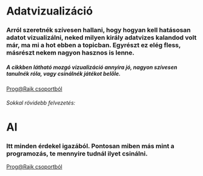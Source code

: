 # Adatvizualizáció
### Arról szeretnék szívesen hallani, hogy hogyan kell hatásosan adatot vizualizálni, neked milyen király adatvizes kalandod volt már, ma mi a hot ebben a topicban. Egyrészt ez elég fless, másrészt nekem nagyon hasznos is lenne.
##### A cikkben látható mozgó vizualizáció annyira jó, nagyon szívesen tanulnék róla, vagy csinálnék játékot belőle. 
[Prog@Rajk csoportból](https://medium.com/swlh/effective-visualization-of-multi-dimensional-data-a-hands-on-approach-b48f36a56ee8)






###### Sokkal rövidebb felvezetés:
# AI
### Itt minden érdekel igazából. Pontosan miben más mint a programozás, te mennyire tudnál ilyet csinálni.

[Prog@Rajk csoportból](https://www.youtube.com/watch?v=thQ7QjqNPlY&fbclid=IwAR1rrzU2s6Bf82N0FVx12UgWTa_j9WmWpSG9IGrY8qKYicoS48J9LRO4ndM)
